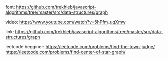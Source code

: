 font: <https://github.com/trekhleb/javascript-algorithms/tree/master/src/data-structures/graph>

video: <https://www.youtube.com/watch?v=5hPfm_uqXmw>

link: <https://github.com/trekhleb/javascript-algorithms/tree/master/src/data-structures/graph>

leetcode begginer: <https://leetcode.com/problems/find-the-town-judge/>
<https://leetcode.com/problems/find-center-of-star-graph/>
